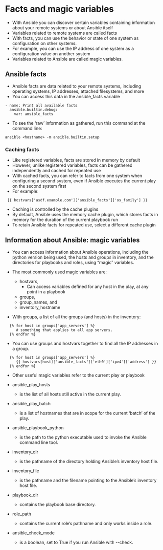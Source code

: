 # Facts and magic variables
 - With Ansible you can discover certain variables containing information about your remote systems or about Ansible itself
 - Variables related to remote systems are called facts
 - With facts, you can use the behavior or state of one system as configuration on other systems.
 - For example, you can use the IP address of one system as a configuration value on another system
 - Variables related to Ansible are called magic variables.

## Ansible facts
 - Ansible facts are data related to your remote systems, including operating systems, IP addresses, attached filesystems, and more
 - You can access this data in the ansible_facts variable

```
- name: Print all available facts
  ansible.builtin.debug:
    var: ansible_facts

```

 - To see the ‘raw’ information as gathered, run this command at the command line:

```
ansible <hostname> -m ansible.builtin.setup

```

### Caching facts
 - Like registered variables, facts are stored in memory by default
 - However, unlike registered variables, facts can be gathered independently and cached for repeated use
 - With cached facts, you can refer to facts from one system when configuring a second system, even if Ansible executes the current play on the second system first
 - For example:

```
 {{ hostvars['asdf.example.com']['ansible_facts']['os_family'] }}
```

 - Caching is controlled by the cache plugins
 - By default, Ansible uses the memory cache plugin, which stores facts in memory for the duration of the current playbook run
 - To retain Ansible facts for repeated use, select a different cache plugin

## Information about Ansible: magic variables
 - You can access information about Ansible operations, including the python version being used, the hosts and groups in inventory, and the directories for playbooks and roles, using “magic” variables.
 - The most commonly used magic variables are:
    - hostvars,
      - Can access variables defined for any host in the play, at any point in a playbook
    - groups,
    - group_names, and
    - inventory_hostname

  - With groups, a list of all the groups (and hosts) in the inventory:
```
  {% for host in groups['app_servers'] %}
     # something that applies to all app servers.
  {% endfor %}
```

 - You can use groups and hostvars together to find all the IP addresses in a group.
```
  {% for host in groups['app_servers'] %}
     {{ hostvars[host]['ansible_facts']['eth0']['ipv4']['address'] }}
  {% endfor %}
```

 - Other useful magic variables refer to the current play or playbook
  - ansible_play_hosts
    - is the list of all hosts still active in the current play.
  - ansible_play_batch
    - is a list of hostnames that are in scope for the current ‘batch’ of the play.
  - ansible_playbook_python
    - is the path to the python executable used to invoke the Ansible command line tool.

  - inventory_dir
    - is the pathname of the directory holding Ansible’s inventory host file.
  - inventory_file
    - is the pathname and the filename pointing to the Ansible’s inventory host file.
  - playbook_dir
      - contains the playbook base directory.
  - role_path
      - contains the current role’s pathname and only works inside a role.
  - ansible_check_mode
      - is a boolean, set to True if you run Ansible with --check.
